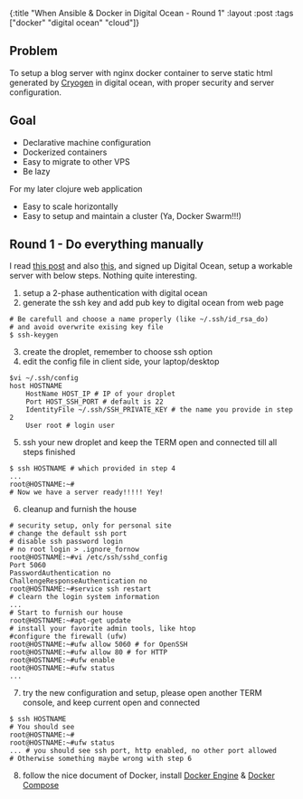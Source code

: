 {:title "When Ansible & Docker in Digital Ocean - Round 1"
 :layout :post
 :tags ["docker" "digital ocean" "cloud"]}

## Problem

To setup a blog server with nginx docker container to serve static html generated by [Cryogen](http://cryogenweb.org/) in digital ocean, with proper security and server configuration.

## Goal

- Declarative machine configuration
- Dockerized containers
- Easy to migrate to other VPS
- Be lazy

For my later clojure web application
- Easy to scale horizontally
- Easy to setup and maintain a cluster (Ya, Docker Swarm!!!)

## Round 1 - Do everything manually

I read [this post](http://blog.th4t.net/category/a-server-with-docker.html) and also [this](http://coderunner.io/hello-blog-an-advanced-setup-of-ghost-and-docker-made-simple/), and signed up Digital Ocean, setup a workable server with below steps. Nothing quite interesting.
1. setup a 2-phase authentication with digital ocean
2. generate the ssh key and add pub key to digital ocean from web page
```shell
# Be carefull and choose a name properly (like ~/.ssh/id_rsa_do)
# and avoid overwrite exising key file
$ ssh-keygen
```
3. create the droplet, remember to choose ssh option
4. edit the config file in client side, your laptop/desktop
```shell
$vi ~/.ssh/config
host HOSTNAME
    HostName HOST_IP # IP of your droplet
    Port HOST_SSH_PORT # default is 22
    IdentityFile ~/.ssh/SSH_PRIVATE_KEY # the name you provide in step 2
    User root # login user
```
5. ssh your new droplet and keep the TERM open and connected till all steps finished
```shell
$ ssh HOSTNAME # which provided in step 4
...
root@HOSTNAME:~#
# Now we have a server ready!!!!! Yey!
```
6. cleanup and furnish the house
```shell
# security setup, only for personal site
# change the default ssh port
# disable ssh password login
# no root login > .ignore_fornow
root@HOSTNAME:~#vi /etc/ssh/sshd_config
Port 5060
PasswordAuthentication no
ChallengeResponseAuthentication no
root@HOSTNAME:~#service ssh restart
# clearn the login system information
...
# Start to furnish our house
root@HOSTNAME:~#apt-get update
# install your favorite admin tools, like htop
#configure the firewall (ufw)
root@HOSTNAME:~#ufw allow 5060 # for OpenSSH
root@HOSTNAME:~#ufw allow 80 # for HTTP
root@HOSTNAME:~#ufw enable
root@HOSTNAME:~#ufw status
...
```
7. try the new configuration and setup, please open another TERM console, and keep current open and connected
```shell
$ ssh HOSTNAME
# You should see
root@HOSTNAME:~#
root@HOSTNAME:~#ufw status
... # you should see ssh port, http enabled, no other port allowed
# Otherwise something maybe wrong with step 6
```
8. follow the nice document of Docker, install [Docker Engine](https://docs.docker.com/engine/installation/linux/ubuntulinux/) & [Docker Compose](https://docs.docker.com/compose/install/)


